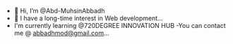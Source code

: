 - 👋 Hi, I’m @Abd-MuhsinAbbadh
- 👀 I have a long-time interest in Web development...
- I'm currently learning @720DEGREE INNOVATION HUB
-You can contact me @ abbadhmod@gmail.com...

<!---
Abd-MuhsinAbbadh/Abd-MuhsinAbbadh is a ✨ special ✨ repository because its `README.md` (this file) appears on your GitHub profile.
You can click the Preview link to take a look at your changes.
--->

